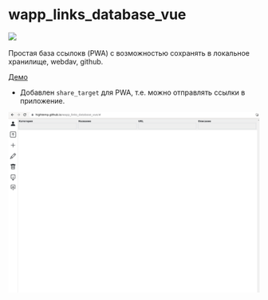 # wapp_links_database_vue

![](https://asdertasd.site/counter/wapp_links_database_vue)

Простая база ссылокв (PWA) с возможностью сохранять в локальное хранилище, webdav, github.

[Демо](https://hightemp.github.io/wapp_links_database_vue/#)

- Добавлен `share_target` для PWA, т.е. можно отправлять ссылки в приложение.

![](images/2023-02-22_11-09.png)
